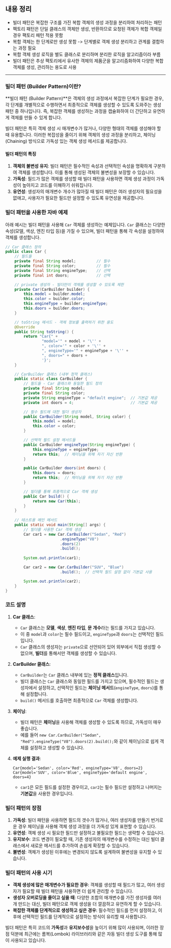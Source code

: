 ## 내용 정리
- 빌더 패턴은 복잡한 구조를 가진 복합 객체의 생성 과정을 분리하여 처리하는 패턴
- 팩토리 패턴은 단일 클래스의 객체만 생성, 반환하므로 요청된 객체가 복합 객체일 경우 팩토리 패턴 적용 못함
- 복합 객체는 한 단계로만 생성 못함 -> 단계별로 객체 생성 분리하고 관계를 결합하는 과정 필요
- 복합 객체 생성 로직을 별도 클래스로 분리하며 분리한 로직을 알고리즘이라 부름
- 빌더 패턴은 추상 팩토리에서 유사한 객체의 제품군을 알고리즘화하여 다양한 복합 객체를 생성, 관리하는 용도로 사용

---

### 빌더 패턴 (Builder Pattern)이란?
**빌더 패턴 (Builder Pattern)**은 객체의 생성 과정에서 복잡한 단계가 필요한 경우, 각 단계를 개별적으로 수행하면서 최종적으로 객체를 생성할 수 있도록 도와주는 생성 패턴 중 하나입니다. 즉, 복잡한 객체를 생성하는 과정을 캡슐화하여 더 간단하고 유연하게 객체를 만들 수 있게 합니다.

빌더 패턴은 특히 객체 생성 시 매개변수가 많거나, 다양한 형태의 객체를 생성해야 할 때 유용합니다. 이러한 복잡성을 줄이기 위해 객체의 생성 과정을 분리하고, 체이닝(Chaining) 방식으로 가독성 있는 객체 생성 메서드를 제공합니다.

#### 빌더 패턴의 특징
1. **객체의 불변성 유지**: 빌더 패턴은 필수적인 속성과 선택적인 속성을 명확하게 구분하여 객체를 생성합니다. 이를 통해 생성된 객체의 불변성을 보장할 수 있습니다.
2. **가독성**: 필드가 많은 객체를 생성할 때 빌더 패턴을 사용하면 객체 생성 과정이 가독성이 높아지고 코드를 이해하기 쉬워집니다.
3. **유연성**: 생성자의 매개변수 개수가 많아질 때 빌더 패턴은 여러 생성자의 필요성을 없애고, 사용자가 필요한 필드만 설정할 수 있도록 유연성을 제공합니다.

### 빌더 패턴을 사용한 자바 예제
아래 예시는 빌더 패턴을 사용해 `Car` 객체를 생성하는 예제입니다. `Car` 클래스는 다양한 속성(모델, 색상, 엔진 타입 등)을 가질 수 있으며, 빌더 패턴을 통해 각 속성을 설정하여 객체를 생성합니다.

```java
// Car 클래스 정의
public class Car {
    // 필드들
    private final String model;         // 필수
    private final String color;         // 필수
    private final String engineType;    // 선택
    private final int doors;            // 선택

    // private 생성자 - 빌더만이 객체를 생성할 수 있도록 제한
    private Car(CarBuilder builder) {
        this.model = builder.model;
        this.color = builder.color;
        this.engineType = builder.engineType;
        this.doors = builder.doors;
    }

    // toString 메서드 - 객체 정보를 출력하기 위한 용도
    @Override
    public String toString() {
        return "Car{" +
                "model='" + model + '\'' +
                ", color='" + color + '\'' +
                ", engineType='" + engineType + '\'' +
                ", doors=" + doors +
                '}';
    }

    // CarBuilder 클래스 (내부 정적 클래스)
    public static class CarBuilder {
        // 필드들 - Car 클래스와 동일한 필드 정의
        private final String model;
        private final String color;
        private String engineType = "default engine";  // 기본값 제공
        private int doors = 4;                         // 기본값 제공

        // 필수 필드에 대한 빌더 생성자
        public CarBuilder(String model, String color) {
            this.model = model;
            this.color = color;
        }

        // 선택적 필드 설정 메서드들
        public CarBuilder engineType(String engineType) {
            this.engineType = engineType;
            return this;  // 체이닝을 위해 자기 자신 반환
        }

        public CarBuilder doors(int doors) {
            this.doors = doors;
            return this;  // 체이닝을 위해 자기 자신 반환
        }

        // 빌더를 통해 최종적으로 Car 객체 생성
        public Car build() {
            return new Car(this);
        }
    }
    
    // 테스트용 메인 메서드
    public static void main(String[] args) {
        // 빌더를 사용한 Car 객체 생성
        Car car1 = new Car.CarBuilder("Sedan", "Red")
                        .engineType("V8")
                        .doors(2)
                        .build();
                        
        System.out.println(car1);

        Car car2 = new Car.CarBuilder("SUV", "Blue")
                        .build();  // 선택적 필드 설정 없이 기본값 사용

        System.out.println(car2);
    }
}
```

### 코드 설명
1. **Car 클래스**:
   - `Car` 클래스는 **모델**, **색상**, **엔진 타입**, **문 개수**라는 필드를 가지고 있습니다.
   - 이 중 `model`과 `color`는 필수 필드이고, `engineType`과 `doors`는 선택적인 필드입니다.
   - `Car` 클래스의 생성자는 `private`으로 선언되어 있어 외부에서 직접 생성할 수 없으며, **빌더**를 통해서만 객체를 생성할 수 있습니다.

2. **CarBuilder 클래스**:
   - `CarBuilder`는 `Car` 클래스 내부에 있는 **정적 클래스**입니다.
   - 빌더 클래스는 `Car` 클래스와 동일한 필드를 가지고 있으며, 필수적인 필드는 생성자에서 설정하고, 선택적인 필드는 **체이닝 메서드**(`engineType`, `doors`)를 통해 설정합니다.
   - `build()` 메서드를 호출하면 최종적으로 `Car` 객체를 생성합니다.

3. **체이닝**:
   - 빌더 패턴은 **체이닝**을 사용해 객체를 생성할 수 있도록 하므로, 가독성이 매우 좋습니다.
   - 예를 들어 `new Car.CarBuilder("Sedan", "Red").engineType("V8").doors(2).build();`와 같이 체이닝으로 쉽게 객체를 설정하고 생성할 수 있습니다.

4. **예제 실행 결과**:
   ```
   Car{model='Sedan', color='Red', engineType='V8', doors=2}
   Car{model='SUV', color='Blue', engineType='default engine', doors=4}
   ```
   - `car1`은 모든 필드를 설정한 경우이고, `car2`는 필수 필드만 설정하고 나머지는 **기본값**을 사용한 경우입니다.

### 빌더 패턴의 장점
1. **가독성**: 빌더 패턴을 사용하면 필드의 갯수가 많거나, 여러 생성자를 만들기 번거로운 경우 체이닝을 사용해 객체 생성 과정을 더 가독성 있게 표현할 수 있습니다.
2. **유연성**: 객체 생성 시 필요한 필드만 설정하고 불필요한 필드는 생략할 수 있습니다.
3. **유지보수**: 코드 변경이 필요할 때, 기존 생성자의 매개변수를 수정하는 대신 빌더 클래스에서 새로운 메서드를 추가하여 손쉽게 확장할 수 있습니다.
4. **불변성**: 객체가 생성된 이후에는 변경되지 않도록 설계하여 불변성을 유지할 수 있습니다.

### 빌더 패턴의 사용 시기
- **객체 생성에 많은 매개변수가 필요한 경우**: 객체를 생성할 때 필드가 많고, 여러 생성자가 필요할 때 빌더 패턴을 사용하면 더 쉽게 관리할 수 있습니다.
- **생성자 오버로딩을 줄이고 싶을 때**: 다양한 조합의 매개변수를 가진 생성자를 여러 개 만드는 대신, 빌더 패턴으로 객체 생성을 더 깔끔하고 유연하게 할 수 있습니다.
- **복잡한 객체를 단계적으로 생성하고 싶은 경우**: 필수적인 필드를 먼저 설정하고, 이후에 선택적인 필드를 단계적으로 설정하는 방식이 유리할 때 사용합니다.

빌더 패턴은 특히 코드의 **가독성**과 **유지보수성**을 높이기 위해 많이 사용되며, 이러한 장점 덕분에 최근에는 롬복(Lombok) 라이브러리와 같은 자동 빌더 생성 도구를 통해 많이 사용되고 있습니다.